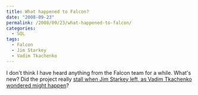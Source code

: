 ```yaml
---
title: What happened to Falcon?
date: "2008-09-23"
permalink: /2008/09/23/what-happened-to-falcon/
categories:
  - SQL
tags:
  - Falcon
  - Jim Starkey
  - Vadim Tkachenko
---
```

I don't think I have heard anything from the Falcon team for a while. What's new? Did the project really [stall when Jim Starkey left, as Vadim Tkachenko wondered might happen][1]?

 [1]: http://www.mysqlperformanceblog.com/2008/06/22/will-falcon-fly/
